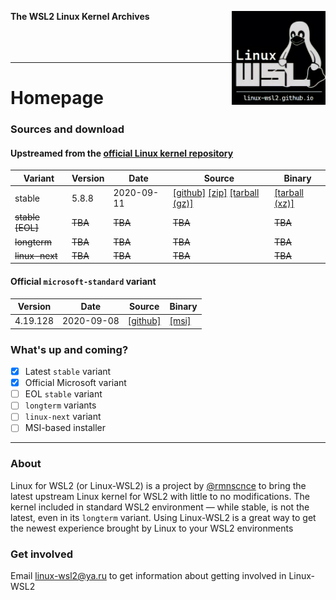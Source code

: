 <img src="images/image.png" width="150" title="WSL Avatar" align="right" /><b>The WSL2 Linux Kernel Archives</b>
<br>
<br>
<br>
<br>

---

# Homepage
### Sources and download 

#### Upstreamed from the [official Linux kernel repository](https://git.kernel.org/)
Variant | Version | Date | Source | Binary 
--------|---------|------|--------|--------
stable | 5.8.8 | 2020-09-11 | [[github]](https://github.com/rmnscnce/linux-wsl2/tree/linux-5.8.y) [[zip]](https://github.com/rmnscnce/linux-wsl2/archive/v5.8.8.zip) [[tarball (gz)]](https://github.com/rmnscnce/linux-wsl2/archive/v5.8.8.tar.gz) | [[tarball (xz)]](https://github.com/rmnscnce/linux-wsl2/releases/download/v5.8.8/linux-wsl2_5.8.8.tar.xz) 
~~stable [EOL]~~ | ~~TBA~~ | ~~TBA~~ | ~~TBA~~ | ~~TBA~~ 
~~longterm~~ | ~~TBA~~ | ~~TBA~~ | ~~TBA~~ | ~~TBA~~ 
~~linux-next~~ | ~~TBA~~ | ~~TBA~~ | ~~TBA~~ | ~~TBA~~ 

#### Official `microsoft-standard` variant
Version | Date | Source | Binary
--------|------|--------|--------
4.19.128 | 2020-09-08 | [[github]](https://github.com/microsoft/WSL2-Linux-Kernel) | [[msi]](https://www.catalog.update.microsoft.com/ScopedViewInline.aspx?updateid=07f17ebd-e676-437e-a18a-ddaf5ab45679) 

### What's up and coming?
- [x] Latest `stable` variant
- [x] Official Microsoft variant
- [ ] EOL `stable` variant
- [ ] `longterm` variants
- [ ] `linux-next` variant
- [ ] MSI-based installer

---
### About
Linux for WSL2 (or Linux-WSL2) is a project by [@rmnscnce](https://www.github.com/rmnscnce) to bring the latest upstream Linux kernel for WSL2 with little to no modifications. The kernel included in standard WSL2 environment — while stable, is not the latest, even in its `longterm` variant. Using Linux-WSL2 is a great way to get the newest experience brought by Linux to your WSL2 environments

### Get involved
Email linux-wsl2@ya.ru to get information about getting involved in Linux-WSL2
